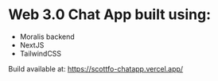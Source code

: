 # Web 3.0 Chat App built using:

* Moralis backend
* NextJS
* TailwindCSS

Build available at: https://scottfo-chatapp.vercel.app/

